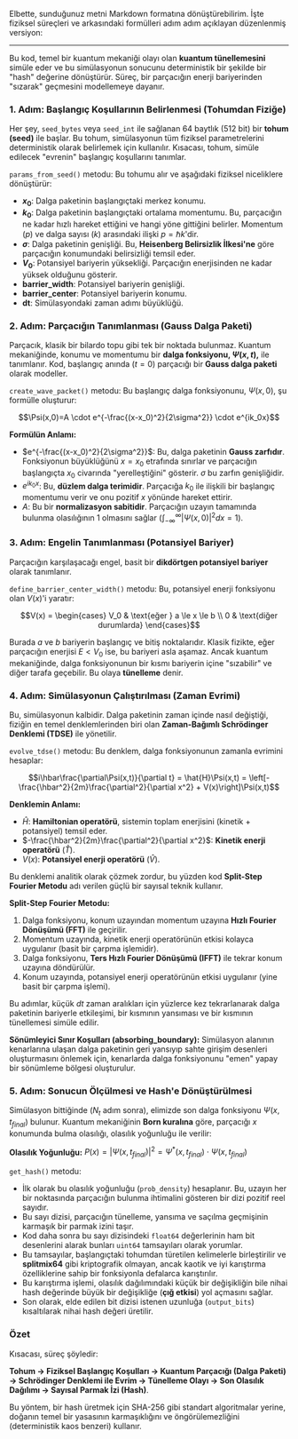Elbette, sunduğunuz metni Markdown formatına dönüştürebilirim. İşte fiziksel süreçleri ve arkasındaki formülleri adım adım açıklayan düzenlenmiş versiyon:

***

Bu kod, temel bir kuantum mekaniği olayı olan **kuantum tünellemesini** simüle eder ve bu simülasyonun sonucunu deterministik bir şekilde bir "hash" değerine dönüştürür. Süreç, bir parçacığın enerji bariyerinden "sızarak" geçmesini modellemeye dayanır.

### 1. Adım: Başlangıç Koşullarının Belirlenmesi (Tohumdan Fiziğe)

Her şey, `seed_bytes` veya `seed_int` ile sağlanan 64 baytlık (512 bit) bir **tohum (seed)** ile başlar. Bu tohum, simülasyonun tüm fiziksel parametrelerini deterministik olarak belirlemek için kullanılır. Kısacası, tohum, simüle edilecek "evrenin" başlangıç koşullarını tanımlar.

`params_from_seed()` metodu: Bu tohumu alır ve aşağıdaki fiziksel niceliklere dönüştürür:
* **$x_0$**: Dalga paketinin başlangıçtaki merkez konumu.
* **$k_0$**: Dalga paketinin başlangıçtaki ortalama momentumu. Bu, parçacığın ne kadar hızlı hareket ettiğini ve hangi yöne gittiğini belirler. Momentum ($p$) ve dalga sayısı ($k$) arasındaki ilişki $p=\hbar k$'dir.
* **$\sigma$**: Dalga paketinin genişliği. Bu, **Heisenberg Belirsizlik İlkesi'ne** göre parçacığın konumundaki belirsizliği temsil eder.
* **$V_0$**: Potansiyel bariyerin yüksekliği. Parçacığın enerjisinden ne kadar yüksek olduğunu gösterir.
* **barrier_width**: Potansiyel bariyerin genişliği.
* **barrier_center**: Potansiyel bariyerin konumu.
* **dt**: Simülasyondaki zaman adımı büyüklüğü.

### 2. Adım: Parçacığın Tanımlanması (Gauss Dalga Paketi)

Parçacık, klasik bir bilardo topu gibi tek bir noktada bulunmaz. Kuantum mekaniğinde, konumu ve momentumu bir **dalga fonksiyonu, $\Psi(x,t)$,** ile tanımlanır. Kod, başlangıç anında ($t=0$) parçacığı bir **Gauss dalga paketi** olarak modeller.

`create_wave_packet()` metodu: Bu başlangıç dalga fonksiyonunu, $\Psi(x,0)$, şu formülle oluşturur:

$$\Psi(x,0)=A \cdot e^{-\frac{(x-x_0)^2}{2\sigma^2}} \cdot e^{ik_0x}$$

**Formülün Anlamı:**
* $e^{-\frac{(x-x_0)^2}{2\sigma^2}}$: Bu, dalga paketinin **Gauss zarfıdır**. Fonksiyonun büyüklüğünü $x=x_0$ etrafında sınırlar ve parçacığın başlangıçta $x_0$ civarında "yerelleştiğini" gösterir. $\sigma$ bu zarfın genişliğidir.
* $e^{ik_0x}$: Bu, **düzlem dalga terimidir**. Parçacığa $k_0$ ile ilişkili bir başlangıç momentumu verir ve onu pozitif $x$ yönünde hareket ettirir.
* $A$: Bu bir **normalizasyon sabitidir**. Parçacığın uzayın tamamında bulunma olasılığının 1 olmasını sağlar ($\int_{-\infty}^{\infty}|\Psi(x,0)|^2 dx=1$).

### 3. Adım: Engelin Tanımlanması (Potansiyel Bariyer)

Parçacığın karşılaşacağı engel, basit bir **dikdörtgen potansiyel bariyer** olarak tanımlanır.

`define_barrier_center_width()` metodu: Bu, potansiyel enerji fonksiyonu olan $V(x)$'i yaratır:

$$V(x) = \begin{cases} V_0 & \text{eğer } a \le x \le b \\ 0 & \text{diğer durumlarda} \end{cases}$$

Burada $a$ ve $b$ bariyerin başlangıç ve bitiş noktalarıdır. Klasik fizikte, eğer parçacığın enerjisi $E < V_0$ ise, bu bariyeri asla aşamaz. Ancak kuantum mekaniğinde, dalga fonksiyonunun bir kısmı bariyerin içine "sızabilir" ve diğer tarafa geçebilir. Bu olaya **tünelleme** denir.

### 4. Adım: Simülasyonun Çalıştırılması (Zaman Evrimi)

Bu, simülasyonun kalbidir. Dalga paketinin zaman içinde nasıl değiştiği, fiziğin en temel denklemlerinden biri olan **Zaman-Bağımlı Schrödinger Denklemi (TDSE)** ile yönetilir.

`evolve_tdse()` metodu: Bu denklem, dalga fonksiyonunun zamanla evrimini hesaplar:

$$i\hbar\frac{\partial\Psi(x,t)}{\partial t} = \hat{H}\Psi(x,t) = \left[-\frac{\hbar^2}{2m}\frac{\partial^2}{\partial x^2} + V(x)\right]\Psi(x,t)$$

**Denklemin Anlamı:**
* $\hat{H}$: **Hamiltonian operatörü**, sistemin toplam enerjisini (kinetik + potansiyel) temsil eder.
* $-\frac{\hbar^2}{2m}\frac{\partial^2}{\partial x^2}$: **Kinetik enerji operatörü** ($\hat{T}$).
* $V(x)$: **Potansiyel enerji operatörü** ($\hat{V}$).

Bu denklemi analitik olarak çözmek zordur, bu yüzden kod **Split-Step Fourier Metodu** adı verilen güçlü bir sayısal teknik kullanır.

**Split-Step Fourier Metodu:**
1.  Dalga fonksiyonu, konum uzayından momentum uzayına **Hızlı Fourier Dönüşümü (FFT)** ile geçirilir.
2.  Momentum uzayında, kinetik enerji operatörünün etkisi kolayca uygulanır (basit bir çarpma işlemidir).
3.  Dalga fonksiyonu, **Ters Hızlı Fourier Dönüşümü (IFFT)** ile tekrar konum uzayına döndürülür.
4.  Konum uzayında, potansiyel enerji operatörünün etkisi uygulanır (yine basit bir çarpma işlemi).

Bu adımlar, küçük $dt$ zaman aralıkları için yüzlerce kez tekrarlanarak dalga paketinin bariyerle etkileşimi, bir kısmının yansıması ve bir kısmının tünellemesi simüle edilir.

**Sönümleyici Sınır Koşulları (absorbing_boundary):** Simülasyon alanının kenarlarına ulaşan dalga paketinin geri yansıyıp sahte girişim desenleri oluşturmasını önlemek için, kenarlarda dalga fonksiyonunu "emen" yapay bir sönümleme bölgesi oluşturulur.

### 5. Adım: Sonucun Ölçülmesi ve Hash'e Dönüştürülmesi

Simülasyon bittiğinde ($N_t$ adım sonra), elimizde son dalga fonksiyonu $\Psi(x,t_{final})$ bulunur. Kuantum mekaniğinin **Born kuralına** göre, parçacığı $x$ konumunda bulma olasılığı, olasılık yoğunluğu ile verilir:

**Olasılık Yoğunluğu:**
$P(x)=|\Psi(x,t_{final})|^2 = \Psi^*(x,t_{final}) \cdot \Psi(x,t_{final})$

`get_hash()` metodu:
* İlk olarak bu olasılık yoğunluğu (`prob_density`) hesaplanır. Bu, uzayın her bir noktasında parçacığın bulunma ihtimalini gösteren bir dizi pozitif reel sayıdır.
* Bu sayı dizisi, parçacığın tünelleme, yansıma ve saçılma geçmişinin karmaşık bir parmak izini taşır.
* Kod daha sonra bu sayı dizisindeki `float64` değerlerinin ham bit desenlerini alarak bunları `uint64` tamsayıları olarak yorumlar.
* Bu tamsayılar, başlangıçtaki tohumdan türetilen kelimelerle birleştirilir ve **splitmix64** gibi kriptografik olmayan, ancak kaotik ve iyi karıştırma özelliklerine sahip bir fonksiyonla defalarca karıştırılır.
* Bu karıştırma işlemi, olasılık dağılımındaki küçük bir değişikliğin bile nihai hash değerinde büyük bir değişikliğe (**çığ etkisi**) yol açmasını sağlar.
* Son olarak, elde edilen bit dizisi istenen uzunluğa (`output_bits`) kısaltılarak nihai hash değeri üretilir.

### Özet

Kısacası, süreç şöyledir:

**Tohum → Fiziksel Başlangıç Koşulları → Kuantum Parçacığı (Dalga Paketi) → Schrödinger Denklemi ile Evrim → Tünelleme Olayı → Son Olasılık Dağılımı → Sayısal Parmak İzi (Hash)**.

Bu yöntem, bir hash üretmek için SHA-256 gibi standart algoritmalar yerine, doğanın temel bir yasasının karmaşıklığını ve öngörülemezliğini (deterministik kaos benzeri) kullanır.